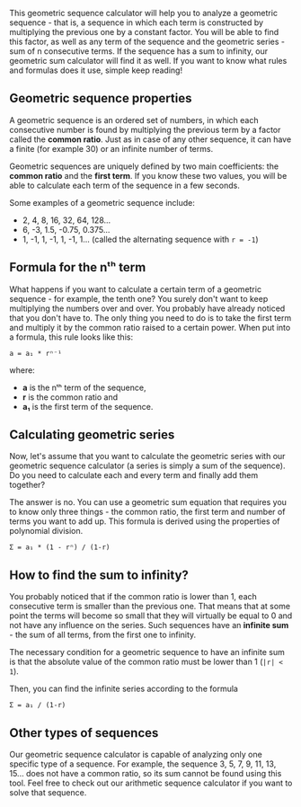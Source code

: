 This geometric sequence calculator will help you to analyze a geometric sequence - that is, a sequence in which each term is constructed by multiplying the previous one by a constant factor. You will be able to find this factor, as well as any term of the sequence and the geometric series - sum of n consecutive terms. If the sequence has a sum to infinity, our geometric sum calculator will find it as well. If you want to know what rules and formulas does it use, simple keep reading! 

## Geometric sequence properties

A geometric sequence is an ordered set of numbers, in which each consecutive number is found by multiplying the previous term by a factor called the **common ratio**. Just as in case of any other sequence, it can have a finite (for example 30) or an infinite number of terms. 

Geometric sequences are uniquely defined by two main coefficients: the **common ratio** and the **first term**. If you know these two values, you will be able to calculate each term of the sequence in a few seconds.

Some examples of a geometric sequence include:
* 2, 4, 8, 16, 32, 64, 128...
* 6, -3, 1.5, -0.75, 0.375...
* 1, -1, 1, -1, 1, -1, 1... (called the alternating sequence with `r = -1`)

## Formula for the nᵗʰ term

What happens if you want to calculate a certain term of a geometric sequence - for example, the tenth one? You surely don't want to keep multiplying the numbers over and over. You probably have already noticed that you don't have to. The only thing you need to do is to take the first term and multiply it by the common ratio raised to a certain power. When put into a formula, this rule looks like this:

`a = a₁ * rⁿ⁻¹`

where:
* **a** is the nᵗʰ term of the sequence,
* **r** is the common ratio and
* **a₁** is the first term of the sequence.

## Calculating geometric series

Now, let's assume that you want to calculate the geometric series with our geometric sequence calculator (a series is simply a sum of the sequence). Do you need to calculate each and every term and finally add them together?

The answer is no. You can use a geometric sum equation that requires you to know only three things - the common ratio, the first term and number of terms you want to add up. This formula is derived using the properties of polynomial division.

`Σ = a₁ * (1 - rⁿ) / (1-r)`

## How to find the sum to infinity?

You probably noticed that if the common ratio is lower than 1, each consecutive term is smaller than the previous one. That means that at some point the terms will become so small that they will virtually be equal to 0 and not have any influence on the series. Such sequences have an **infinite sum** - the sum of all terms, from the first one to infinity.

The necessary condition for a geometric sequence to have an infinite sum is that the absolute value of the common ratio must be lower than 1 (`|r| < 1`).

Then, you can find the infinite series according to the formula

`Σ = a₁ / (1-r)`

## Other types of sequences

Our geometric sequence calculator is capable of analyzing only one specific type of a sequence. For example, the sequence 3, 5, 7, 9, 11, 13, 15... does not have a common ratio, so its sum cannot be found using this tool. Feel free to check out our <portal cid="509">arithmetic sequence calculator</portal> if you want to solve that sequence.
